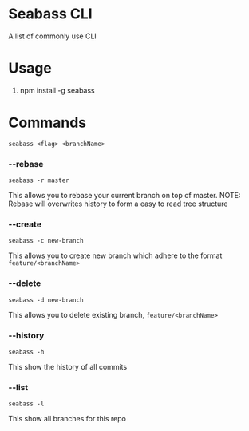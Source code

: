 # Seabass CLI

A list of commonly use CLI

<!-- toc -->

# Usage

<!-- usage -->

1.  npm install -g seabass

# Commands

<!-- commands -->

`seabass <flag> <branchName>`

### --rebase <branchName>

`seabass -r master`

This allows you to rebase your current branch on top of master. NOTE: Rebase will overwrites history to form a easy to read tree structure

### --create <branchName>

`seabass -c new-branch`

This allows you to create new branch which adhere to the format `feature/<branchName>`

### --delete <branchName>

`seabass -d new-branch`

This allows you to delete existing branch, `feature/<branchName>`

### --history <branchName>

`seabass -h`

This show the history of all commits

### --list

`seabass -l`

This show all branches for this repo
